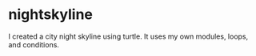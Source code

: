 # nightskyline
I created a city night skyline using turtle. It uses my own modules, loops, and conditions.
